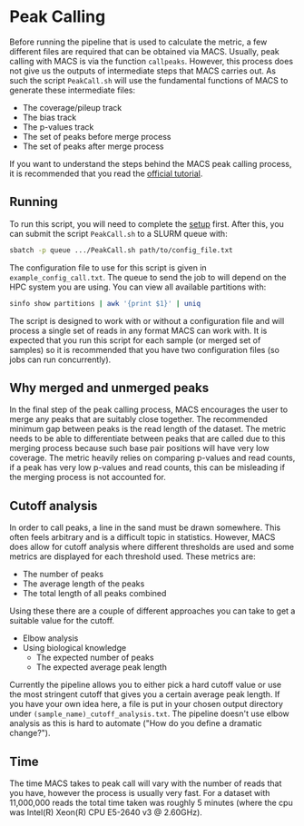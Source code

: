 # Peak Calling

Before running the pipeline that is used to calculate the metric, a few
different files are required that can be obtained via MACS. Usually, peak
calling with MACS is via the function `callpeaks`. However, this process does
not give us the outputs of intermediate steps that MACS carries out. As such
the script `PeakCall.sh` will use the fundamental functions of MACS to generate
these intermediate files:

- The coverage/pileup track
- The bias track
- The p-values track
- The set of peaks before merge process
- The set of peaks after merge process

If you want to understand the steps behind the MACS peak calling process, it is
recommended that you read the 
[official tutorial](https://macs3-project.github.io/MACS/docs/Advanced_Step-by-step_Peak_Calling.html).

## Running

To run this script, you will need to complete the 
[setup](https://github.com/sof202/PeakCompare?tab=readme-ov-file#setup) first.
After this, you can submit the script `PeakCall.sh` to a SLURM queue with:

```bash
sbatch -p queue .../PeakCall.sh path/to/config_file.txt
```

The configuration file to use for this script is given in
`example_config_call.txt`. The queue to send the job to will depend on the HPC
system you are using. You can view all available partitions with:

```bash
sinfo show partitions | awk '{print $1}' | uniq
```

The script is designed to work with or without a configuration file and will
process a single set of reads in any format MACS can work with. It is expected
that you run this script for each sample (or merged set of samples) so it is
recommended that you have two configuration files (so jobs can run
concurrently).

## Why merged and unmerged peaks

In the final step of the peak calling process, MACS encourages the user to 
merge any peaks that are suitably close together. The recommended minimum gap
between peaks is the read length of the dataset. The metric needs to be able to
differentiate between peaks that are called due to this merging process because
such base pair positions will have very low coverage. The metric heavily relies
on comparing p-values and read counts, if a peak has very low p-values and read
counts, this can be misleading if the merging process is not accounted for.

## Cutoff analysis

In order to call peaks, a line in the sand must be drawn somewhere. This often
feels arbitrary and is a difficult topic in statistics. However, MACS does
allow for cutoff analysis where different thresholds are used and some metrics
are displayed for each threshold used. These metrics are:

- The number of peaks
- The average length of the peaks
- The total length of all peaks combined

Using these there are a couple of different approaches you can take to get a
suitable value for the cutoff. 

- Elbow analysis
- Using biological knowledge
  - The expected number of peaks
  - The expected average peak length

Currently the pipeline allows you to either pick a hard cutoff value or use the
most stringent cutoff that gives you a certain average peak length. If you have
your own idea here, a file is put in your chosen output directory under
`(sample_name)_cutoff_analysis.txt`. The pipeline doesn't use elbow analysis
as this is hard to automate ("How do you define a dramatic change?").

## Time

The time MACS takes to peak call will vary with the number of reads that you
have, however the process is usually very fast. For a dataset with 11,000,000
reads the total time taken was roughly 5 minutes 
(where the cpu was Intel(R) Xeon(R) CPU E5-2640 v3 @ 2.60GHz).
